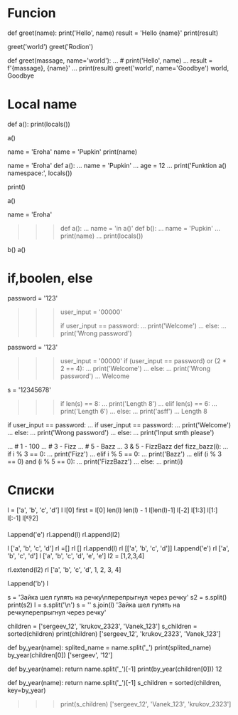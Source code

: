 # Funcion

def greet(name):
      print('Hello', name)
      result = 'Hello {name}'
      print(result)

greet('world')
greet('Rodion')

def greet(massage, name='world'):
...     # print('Hello', name)
...       result = f'{massage}, {name}'
...       print(result)
greet('world', name='Goodbye')
world, Goodbye

# Local name
def a():
  print(locals())

  a()

name = 'Eroha'
  name = 'Pupkin'
  print(name)

name = 'Eroha'
def a():
...     name = 'Pupkin'
...     age = 12
...     print('Funktion a() namespace:', locals())

print()

a()


name = 'Eroha'
>>> def a():
...     name = 'in a()'
def b():
...     name = 'Pupkin'
...     print(name)
...     print(locals())

  b()
a()

# if,boolen, else 
password = '123'
>>> user_input = '00000'
>>> 
>>> if user_input == password:
...     print('Welcome')
... else:
...     print('Wrong password')

password = '123'
>>> user_input = '00000'
>>> if (user_input == password) or (2 * 2 == 4):
...     print('Welcome')
... else:
...     print('Wrong password')
... 
Welcome

s = '12345678'
>>> 
>>> if len(s) == 8:
...     print('Length 8')
... elif  len(s) == 6:
...     print('Length 6')
... else:
...     print('asff')
... 
Length 8

 if user_input == password:
...     if user_input == password:
...             print('Welcome')
...     else:
...             print('Wrong password')
... else:
...     print('Input smth please')
 
... # 1 - 100
... # 3 - Fizz
... # 5 - Bazz
...  3 & 5 - FizzBazz
def fizz_bazz(i):
...     if i % 3 == 0:
...             print('Fizz')
...     elif i % 5 == 0:
...             print('Bazz')
...     elif (i % 3 == 0) and (i % 5 == 0):
...             print('FizzBazz')
...     else:
...             print(i)

# Списки

l = ['a', 'b', 'c', 'd']
l
l[0] 
first = l[0]
len(l)
len(l) - 1
l[len(l)-1]
l[-2]
l[1:3]
l[1:]
l[:-1]
l[:-1:2]

l.append('e')
rl.append(l)
rl.append(l2)

l
['a', 'b', 'c', 'd']
rl =[]
rl
[]
rl.append(l)
rl
[['a', 'b', 'c', 'd']]
l.append('e')
rl
['a', 'b', 'c', 'd']
l
['a', 'b', 'c', 'd', 'e', 'e']
l2 = [1,2,3,4] 

rl.extend(l2)
rl
['a', 'b', 'c', 'd', 1, 2, 3, 4]

l.append('b')
l

s = 'Зайка шел гулять на речку\nперепрыгнул через речку'
s2 = s.split()
print(s2)
l = s.split('\n')
 s = ''
s.join(l)
'Зайка шел гулять на речкуперепрыгнул через речку'

children = ['sergeev_12', 'krukov_2323', 'Vanek_123']
s_children = sorted(children)
print(children)
['sergeev_12', 'krukov_2323', 'Vanek_123']

def by_year(name):
     splited_name = name.split('_')
     print(splited_name)
 by_year(children[0])
['sergeev', '12']

def by_year(name):
 return name.split('_')[-1] 
 print(by_year(children[0]))
12

def by_year(name):
return name.split('_')[-1]
 s_children = sorted(children, key=by_year)
>>> print(s_children)
['sergeev_12', 'Vanek_123', 'krukov_2323']
